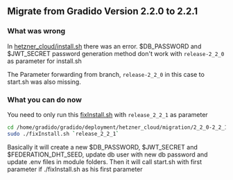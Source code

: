 ## Migrate from Gradido Version 2.2.0 to 2.2.1
### What was wrong 
In [hetzner_cloud/install.sh](../../install.sh) there was an error.
$DB_PASSWORD and $JWT_SECRET password generation method don't work with `release-2_2_0` as parameter for install.sh

The Parameter forwarding from branch, `release-2_2_0` in this case to start.sh was also missing.

### What you can do now
You need to only run this [fixInstall.sh](fixInstall.sh) with `release_2_2_1` as parameter
```bash
cd /home/gradido/gradido/deployment/hetzner_cloud/migration/2_2_0-2_2_1
sudo ./fixInstall.sh `release_2_2_1`
```

Basically it will create a new $DB_PASSWORD, $JWT_SECRET and $FEDERATION_DHT_SEED,
update db user with new db password and update .env files in module folders.
Then it will call start.sh with first parameter if ./fixInstall.sh as his first parameter

